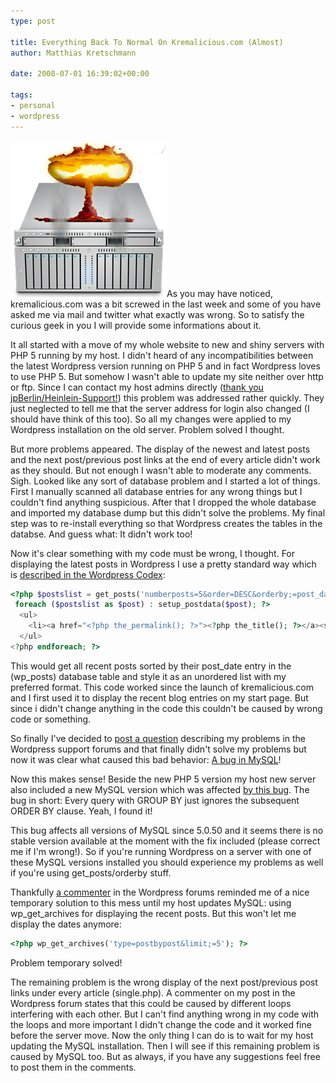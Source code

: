 ```yaml
---
type: post

title: Everything Back To Normal On Kremalicious.com (Almost)
author: Matthias Kretschmann

date: 2008-07-01 16:39:02+00:00

tags:
- personal
- wordpress
---
```


![Server screwed](../media/xserve_screwed.png)As you may have noticed, kremalicious.com was a bit screwed in the last week and some of you have asked me via mail and twitter what exactly was wrong. So to satisfy the curious geek in you I will provide some informations about it.

<!-- more -->

It all started with a move of my whole website to new and shiny servers with PHP 5 running by my host. I didn't heard of any incompatibilities between the latest Wordpress version running on PHP 5 and in fact Wordpress loves to use PHP 5. But somehow I wasn't able to update my site neither over http or ftp. Since I can contact my host admins directly ([thank you jpBerlin/Heinlein-Support!](http://www.jpberlin.de/)) this problem was addressed rather quickly. They just neglected to tell me that the server address for login also changed (I should have think of this too). So all my changes were applied to my Wordpress installation on the old server. Problem solved I thought.

But more problems appeared. The display of the newest and latest posts and the next post/previous post links at the end of every article didn't work as they should. But not enough I wasn't able to moderate any comments. Sigh. Looked like any sort of database problem and I started a lot of things. First I manually scanned all database entries for any wrong things but I couldn't find anything suspicious. After that I dropped the whole database and imported my database dump but this didn't solve the problems. My final step was to re-install everything so that Wordpress creates the tables in the databse. And guess what: It didn't work too!

Now it's clear something with my code must be wrong, I thought. For displaying the latest posts in Wordpress I use a pretty standard way which is [described in the Wordpress Codex](http://codex.wordpress.org/Template_Tags/get_posts):

```php
<?php $postslist = get_posts('numberposts=5&order=DESC&orderby;=post_date');
 foreach ($postslist as $post) : setup_postdata($post); ?>
  <ul>
    <li><a href="<?php the_permalink(); ?>"><?php the_title(); ?></a><span><?php the_date(); ?></span></li>
  </ul>
<?php endforeach; ?>
```

This would get all recent posts sorted by their post_date entry in the (wp_posts) database table and style it as an unordered list with my preferred format. This code worked since the launch of kremalicious.com and I first used it to display the recent blog entries on my start page. But since i didn't change anything in the code this couldn't be caused by wrong code or something.

So finally I've decided to [post a question](http://wordpress.org/support/topic/185896) describing my problems in the Wordpress support forums and that finally didn't solve my problems but now it was clear what caused this bad behavior: [A bug in MySQL](http://bugs.mysql.com/bug.php?id=32202)!

Now this makes sense! Beside the new PHP 5 version my host new server also included a new MySQL version which was affected [by this bug](http://bugs.mysql.com/bug.php?id=32202). The bug in short: Every query with GROUP BY just ignores the subsequent ORDER BY clause. Yeah, I found it!

This bug affects all versions of MySQL since 5.0.50 and it seems there is no stable version available at the moment with the fix included (please correct me if I'm wrong!). So if you're running Wordpress on a server with one of these MySQL versions installed you should experience my problems as well if you're using get_posts/orderby stuff.

Thankfully [a commenter](http://wordpress.org/support/topic/185896#post-793417) in the Wordpress forums reminded me of a nice temporary solution to this mess until my host updates MySQL: using wp_get_archives for displaying the recent posts. But this won't let me display the dates anymore:

```php
<?php wp_get_archives('type=postbypost&limit;=5'); ?>
```

Problem temporary solved!

The remaining problem is the wrong display of the next post/previous post links under every article (single.php). A commenter on my post in the Wordpress forum states that this could be caused by different loops interfering with each other. But I can't find anything wrong in my code with the loops and more important I didn't change the code and it worked fine before the server move. Now the only thing I can do is to wait for my host updating the MySQL installation. Then I will see if this remaining problem is caused by MySQL too. But as always, if you have any suggestions feel free to post them in the comments.
